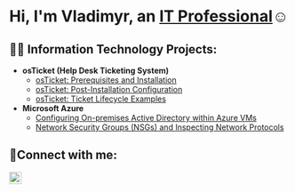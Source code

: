 <h1>Hi, I'm Vladimyr, an <a href="https://www.linkedin.com/in/vladimyrmichel/">IT Professional</a>☺</h1>

<h2>👨‍💻 Information Technology Projects:</h2>

- <b>osTicket (Help Desk Ticketing System)</b>
  - [osTicket: Prerequisites and Installation](https://github.com/Vmichel91/osticket-prereqs)
  - [osTicket: Post-Installation Configuration](https://github.com/Vmichel91/post-install-config)
  - [osTicket: Ticket Lifecycle Examples](https://github.com/Vmichel91/ticket-lifestyle)
- <b>Microsoft Azure</b>
  - [Configuring On-premises Active Directory within Azure VMs](https://github.com/Vmichel91/configure-ad)
  - [Network Security Groups (NSGs) and Inspecting Network Protocols](https://github.com/Vmichel91/azure-network-protocols)

<h2>🤳Connect with me:</h2>

[<img align="left" alt="Josh | LinkedIn" width="22px" src="https://cdn.jsdelivr.net/npm/simple-icons@v3/icons/linkedin.svg" />][linkedin]


[linkedin]: https://www.linkedin.com/in/vladimyrmichel/
